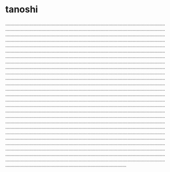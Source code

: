 # tanoshi

......................................................................................................................................................................................................................................................................................................................................................................................................................................................................................................................................................................................................................................................................................................................................................................................................................................................................................................................................................................................................................................................................................................................................................................................................................................................................................................................................................................................................................................................................................................................................................................................................................................................................................................................................................................................................................................................................................................................................................................................................................................................................................................................................................................................................................................................................................................................................................................................................................................................................................................................................................................................................................................................................................................................................................................................................................................................................................................................................................................................................................................................................................................................................................................................................................................................................................................................................................................................................................................................